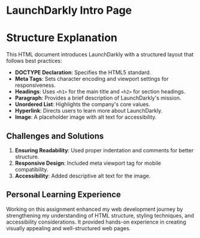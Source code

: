 # LaunchDarkly Intro Page

# Structure Explanation
This HTML document introduces LaunchDarkly with a structured layout that follows best practices:

- **DOCTYPE Declaration**: Specifies the HTML5 standard.
- **Meta Tags**: Sets character encoding and viewport settings for responsiveness.
- **Headings**: Uses `<h1>` for the main title and `<h2>` for section headings.
- **Paragraph**: Provides a brief description of LaunchDarkly's mission.
- **Unordered List**: Highlights the company's core values.
- **Hyperlink**: Directs users to learn more about LaunchDarkly.
- **Image**: A placeholder image with alt text for accessibility.

## Challenges and Solutions
1. **Ensuring Readability**: Used proper indentation and comments for better structure.
2. **Responsive Design**: Included meta viewport tag for mobile compatibility.
3. **Accessibility**: Added descriptive alt text for the image.

## Personal Learning Experience
Working on this assignment enhanced my web development journey by strengthening my understanding of HTML structure, styling techniques, and accessibility considerations. It provided hands-on experience in creating visually appealing and well-structured web pages.
